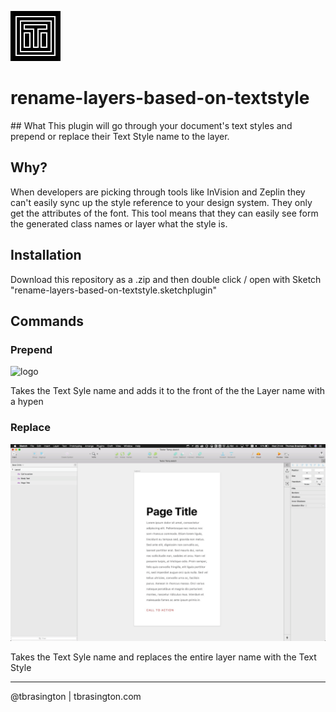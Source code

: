 ![logo](assets/icon.png)

# rename-layers-based-on-textstyle

## What
This plugin will go through your document's text styles and prepend or replace their Text Style name to the layer. 

## Why?

When developers are picking through tools like InVision and Zeplin they can't easily sync up the style reference to your design system. They only get the attributes of the font. This tool means that they can easily see form the generated class names or layer what the style is.

## Installation

Download this repository as a .zip and then double click / open with Sketch "rename-layers-based-on-textstyle.sketchplugin"

## Commands

### Prepend

![logo](artwork/prepend.gif)

Takes the Text Syle name and adds it to the front of the the Layer name with a hypen

### Replace

![logo](artwork/replace.gif)

Takes the Text Syle name and replaces the entire layer name with the Text Style


---

@tbrasington | tbrasington.com